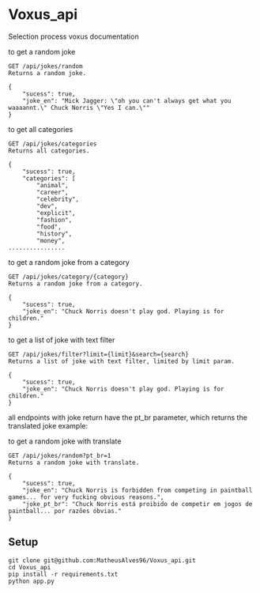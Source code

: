 # Voxus_api
Selection process voxus documentation

to get a random joke

    GET /api/jokes/random
    Returns a random joke.
    
    {
        "sucess": true,
        "joke_en": "Mick Jagger: \"oh you can't always get what you waaaannt.\" Chuck Norris \"Yes I can.\""
    } 

to get all categories

    GET /api/jokes/categories
    Returns all categories.
    
    {
        "sucess": true,
        "categories": [
            "animal",
            "career",
            "celebrity",
            "dev",
            "explicit",
            "fashion",
            "food",
            "history",
            "money",
    ................

to get a random joke from a category

    GET /api/jokes/category/{category}
    Returns a random joke from a category.
    
    {
        "sucess": true,
        "joke_en": "Chuck Norris doesn't play god. Playing is for children."
    }

to get a list of joke with text filter 

    GET /api/jokes/filter?limit={limit}&search={search}
    Returns a list of joke with text filter, limited by limit param.
    
    {
        "sucess": true,
        "joke_en": "Chuck Norris doesn't play god. Playing is for children."
    }

all endpoints with joke return have the pt_br parameter, which returns the translated joke
example:

to get a random joke with translate

    GET /api/jokes/random?pt_br=1
    Returns a random joke with translate.
    
    {
        "sucess": true,
        "joke_en": "Chuck Norris is forbidden from competing in paintball games... for very fucking obvious reasons.",
        "joke_pt_br": "Chuck Norris está proibido de competir em jogos de paintball... por razões óbvias."
    }

## Setup
``` 
git clone git@github.com:MatheusAlves96/Voxus_api.git
cd Voxus_api
pip install -r requirements.txt
python app.py
```